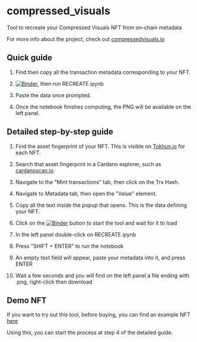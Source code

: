 # compressed_visuals

Tool to recreate your Compressed Visuals NFT from on-chain metadata

For more info about the project, check out [compressedvisuals.io](https://compressedvisuals.io)


## Quick guide

1. Find then copy all the transaction metadata corresponding to your NFT.

2. [![Binder](https://mybinder.org/badge_logo.svg)](https://mybinder.org/v2/gh/pictureknight/compressed_visuals/main), then run RECREATE.ipynb

3. Paste the data once prompted.

4. Once the notebook finishes computing, the PNG will be available on the left panel. 


## Detailed step-by-step guide

1. Find the asset fingerprint of your NFT. This is visible on [Tokhun.io](https://tokhun.io) for each NFT.

2. Search that asset fingerprint in a Cardano explorer, such as [cardanoscan.io](https://cardanoscan.io).

3. Navigate to the "Mint transactions" tab, then click on the Trx Hash.

4. Navigate to Metadata tab, then open the "Value" element.

5. Copy all the text inside the popup that opens. This is the data defining your NFT.

6. Click on the [![Binder](https://mybinder.org/badge_logo.svg)](https://mybinder.org/v2/gh/pictureknight/compressed_visuals/main) button to start the tool and wait for it to load

7. In the left panel double-click on RECREATE.ipynb

8. Press "SHIFT + ENTER" to run the notebook

9. An empty text field will appear, paste your metadata into it, and press ENTER

10. Wait a few seconds and you will find on the left panel a file ending with .png, right-click then download


## Demo NFT

If you want to try out this tool, before buying, you can find an example NFT [here](https://cardanoscan.io/transaction/c7b917d460f355c0962c2fe8f9a96d8a813ecd383149131d2fbee1e46164b75c?tab=metadata)

Using this, you can start the process at step 4 of the detailed guide.

